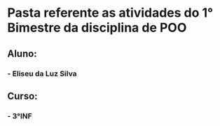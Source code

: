 # Pasta referente as atividades do 1° Bimestre da disciplina de POO
## Aluno:
### - Eliseu da Luz Silva
## Curso:
### - 3°INF
